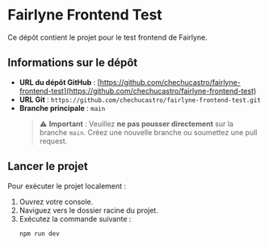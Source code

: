 # Fairlyne Frontend Test

Ce dépôt contient le projet pour le test frontend de Fairlyne.

## Informations sur le dépôt

- **URL du dépôt GitHub** : [https://github.com/chechucastro/fairlyne-frontend-test](https://github.com/chechucastro/fairlyne-frontend-test)
- **URL Git** : `https://github.com/chechucastro/fairlyne-frontend-test.git`
- **Branche principale** : `main`
  > ⚠️ **Important** : Veuillez **ne pas pousser directement** sur la branche `main`. Créez une nouvelle branche ou soumettez une pull request.

## Lancer le projet

Pour exécuter le projet localement :

1. Ouvrez votre console.
2. Naviguez vers le dossier racine du projet.
3. Exécutez la commande suivante :
   ```bash
   npm run dev
   ```
